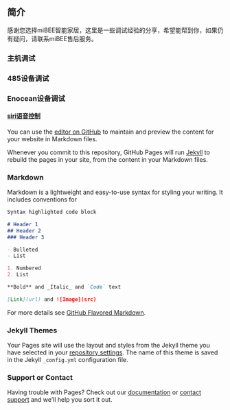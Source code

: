 ## 简介
感谢您选择miBEE智能家居，这里是一些调试经验的分享，希望能帮到你，如果仍有疑问，请联系miBEE售后服务。

### 主机调试

### 485设备调试

### Enocean设备调试

#### [siri语音控制](https://github.com/mibeeiot/mibeeiot.github.io/wiki/Siri)


You can use the [editor on GitHub](https://github.com/mibeeiot/mibeeiot.github.io/edit/master/README.md) to maintain and preview the content for your website in Markdown files.

Whenever you commit to this repository, GitHub Pages will run [Jekyll](https://jekyllrb.com/) to rebuild the pages in your site, from the content in your Markdown files.

### Markdown

Markdown is a lightweight and easy-to-use syntax for styling your writing. It includes conventions for

```markdown
Syntax highlighted code block

# Header 1
## Header 2
### Header 3

- Bulleted
- List

1. Numbered
2. List

**Bold** and _Italic_ and `Code` text

[Link](url) and ![Image](src)
```

For more details see [GitHub Flavored Markdown](https://guides.github.com/features/mastering-markdown/).

### Jekyll Themes

Your Pages site will use the layout and styles from the Jekyll theme you have selected in your [repository settings](https://github.com/mibeeiot/mibeeiot.github.io/settings). The name of this theme is saved in the Jekyll `_config.yml` configuration file.

### Support or Contact

Having trouble with Pages? Check out our [documentation](https://help.github.com/categories/github-pages-basics/) or [contact support](https://github.com/contact) and we’ll help you sort it out.

